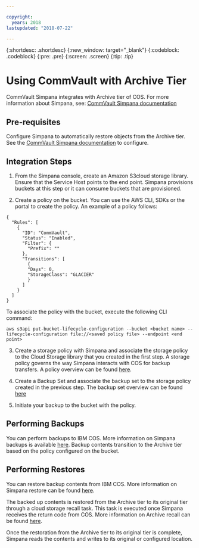 ```yaml
---

copyright:
  years: 2018
lastupdated: "2018-07-22"

---
```

{:shortdesc: .shortdesc}
{:new_window: target="_blank"}
{:codeblock: .codeblock}
{:pre: .pre}
{:screen: .screen}
{:tip: .tip}


# Using CommVault with Archive Tier

CommVault Simpana integrates with Archive tier of COS. For more information about Simpana, see: [CommVault Simpana documentation](https://documentation.commvault.com/commvault/)

## Pre-requisites

Configure Simpana to automatically restore objects from the Archive tier. See the [CommVault Simpana documentation](http://documentation.commvault.com/commvault/v11/article?p=features/cloud_storage/t_restoring_data_amazon_and_oracle.htm) to configure.

## Integration Steps

1.	From the Simpana console, create an Amazon S3cloud storage library. Ensure that the Service Host points to the end point. Simpana provisions buckets at this step or it can consume buckets that are provisioned. 

2.	Create a policy on the bucket. You can use the AWS CLI, SDKs or the portal to create the policy. An example of a policy follows:

```shell
{
  "Rules": [
    {
      "ID": "CommVault",
      "Status": "Enabled",
      "Filter": {
        "Prefix": ""
      },
      "Transitions": [
        {
        "Days": 0,
        "StorageClass": "GLACIER"
        }
      ]
    }
  ]
}
```

To associate the policy with the bucket, execute the following CLI command:

```shell
aws s3api put-bucket-lifecycle-configuration --bucket <bucket name> --lifecycle-configuration file://<saved policy file> --endpoint <end point>
```

3.	Create a storage policy with Simpana and associate the storage policy to the Cloud Storage library that you created in the first step. A storage policy governs the way Simpana interacts with COS for backup transfers. A policy overview can be found [here](https://documentation.commvault.com/commvault/v11/article?p=13804.htm).

4.	Create a Backup Set and associate the backup set to the storage policy created in the previous step. The backup set overview can be found [here](https://documentation.commvault.com/commvault/v11/article?p=11666.htm)

5.	Initiate your backup to the bucket with the policy.

## Performing Backups

You can perform backups to IBM COS. More information on Simpana backups is available [here](https://documentation.commvault.com/commvault/v11/article?p=11677.htm). Backup contents transition to the Archive tier based on the policy configured on the bucket.

## Performing Restores

You can restore backup contents from IBM COS. More information on Simpana restore can be found [here](https://documentation.commvault.com/commvault/v11/article?p=12867.htm).

The backed up contents is restored from the Archive tier to its original tier through a cloud storage recall task. This task is executed once Simpana  receives the return code from COS. More information on Archive recall can be found [here](http://documentation.commvault.com/commvault/v11/article?p=9218.htm).

Once the restoration from the Archive tier to its original tier is complete, Simpana reads the contents and writes to its original or configured location.
